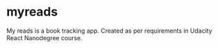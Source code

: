 # myreads
My reads is a book tracking app. Created as per requirements in Udacity React Nanodegree course.
